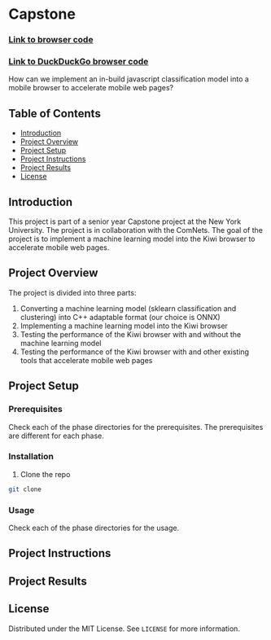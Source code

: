 # Capstone

### [Link to browser code](https://github.com/sashanksilwal/browser)

### [Link to DuckDuckGo browser code](https://github.com/sashanksilwal/duck_browser)



How can we implement an in-build javascript classification model into a mobile browser to accelerate mobile web pages?

## Table of Contents

- [Introduction](#introduction)
- [Project Overview](#project-overview)
- [Project Setup](#project-setup)
- [Project Instructions](#project-instructions)
- [Project Results](#project-results)
- [License](#license)

## Introduction

This project is part of a senior year Capstone project at the New York University. The project is in collaboration with the ComNets. The goal of the project is to implement a machine learning model into the Kiwi browser to accelerate mobile web pages.

## Project Overview

The project is divided into three parts:

1. Converting a machine learning model (sklearn classification and clustering) into C++ adaptable format (our choice is ONNX)
2. Implementing a machine learning model into the Kiwi browser
3. Testing the performance of the Kiwi browser with and without the machine learning model
4. Testing the performance of the Kiwi browser with and other existing tools that accelerate mobile web pages

## Project Setup

### Prerequisites

Check each of the phase directories for the prerequisites. The prerequisites are different for each phase.

### Installation

1. Clone the repo

```sh
git clone
```

### Usage

Check each of the phase directories for the usage.

## Project Instructions

## Project Results

## License

Distributed under the MIT License. See `LICENSE` for more information.

